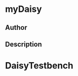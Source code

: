 # myDaisy

## Author

<!-- Insert Your Name Here -->

## Description

<!-- Describe your example here -->
# DaisyTestbench
